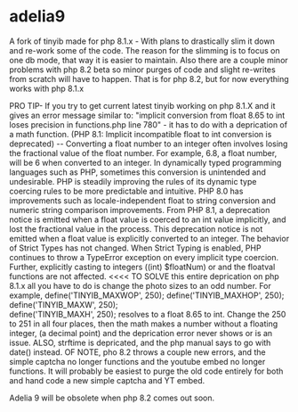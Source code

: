 # adelia9

A fork of tinyib made for php 8.1.x  - With plans to drastically slim it down and re-work some of the code. The reason for the slimming is to focus on one
db mode, that way it is easier to maintain. Also there are a couple minor problems with php 8.2 beta so minor purges of code and slight re-writes from scratch will have
to happen. That is for php 8.2, but for now everything works with php 8.1.x 

PRO TIP- If you try to get current latest tinyib working on php 8.1.X and it gives an error message similar to:
"implicit conversion from float 8.65 to int loses precision in functions.php line 780" - it has to do with a deprication
of a math function. (PHP 8.1: Implicit incompatible float to int conversion is deprecated) -- Converting a float number to an integer 
often involves losing the fractional value of the float number. For example, 6.8, a float number, will be 6 when converted to an integer. 
In dynamically typed programming languages such as PHP, sometimes this conversion is unintended and undesirable. PHP is steadily improving the
rules of its dynamic type coercing rules to be more predictable and intuitive. PHP 8.0 has improvements such as locale-independent float to string
conversion and numeric string comparison improvements. From PHP 8.1, a deprecation notice is emitted when a float value is coerced to an int value
implicitly, and lost the fractional value in the process. This deprecation notice is not emitted when a float value is explicitly converted to an integer.
The behavior of Strict Types has not changed. When Strict Typing is enabled, PHP continues to throw a TypeError exception on every implicit type coercion. 
Further, explicitly casting to integers ((int) $floatNum) or and the floatval functions are not affected. <<<< TO SOLVE this entire deprication on php 8.1.x
all you have to do is change the photo sizes to an odd number. For example, define('TINYIB_MAXWOP', 250);   define('TINYIB_MAXHOP', 250);  define('TINYIB_MAXW', 250);          
define('TINYIB_MAXH', 250); resolves to a float 8.65 to int. Change the 250 to 251 in all four places, then the math makes a number without a floating integer, 
(a decimal point) and the deprication error never shows or is an issue. ALSO, strftime is depricated, and the php manual says to go with date() instead. 
OF NOTE, pho 8.2 throws a couple new errors, and the simple captcha no longer functions and the youtube embed no longer functions. It will probably be easiest to purge 
the old code entirely for both and hand code a new simple captcha and YT embed. 

Adelia 9 will be obsolete when php 8.2 comes out soon. 



